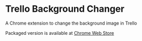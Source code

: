 # Trello Background Changer

A Chrome extension to change the background image in Trello

Packaged version is available at [Chrome Web Store](https://chrome.google.com/webstore/detail/lhlednnbhlcclfnkfohmcndmhmnhjpfa/)
